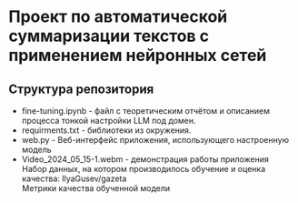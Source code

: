 # Проект по автоматической суммаризации текстов с применением нейронных сетей
## Структура репозитория
* fine-tuning.ipynb - файл с теоретическим отчётом и описанием процесса тонкой настройки LLM под домен.
* requirments.txt - библиотеки из окружения.
* web.py - Веб-интерфейс приложения, использующего настроенную модель 
* Video_2024_05_15-1.webm - демонстрация работы приложения</br>
Набор данных, на котором производилось обучение и оценка качества: IlyaGusev/gazeta
<br> Метрики качества обученной модели</br>